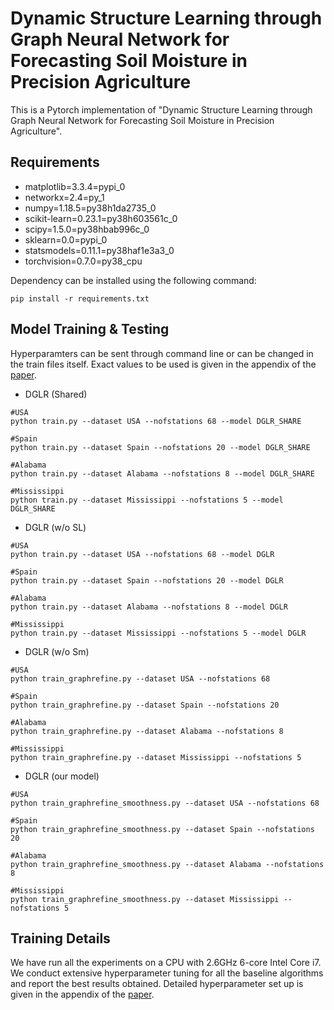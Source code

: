 # Dynamic Structure Learning through Graph Neural Network for Forecasting Soil Moisture in Precision Agriculture

This is a Pytorch implementation of "Dynamic Structure Learning through Graph Neural Network for Forecasting Soil Moisture in Precision Agriculture".

## Requirements
- matplotlib=3.3.4=pypi_0
- networkx=2.4=py_1
- numpy=1.18.5=py38h1da2735_0
- scikit-learn=0.23.1=py38h603561c_0
- scipy=1.5.0=py38hbab996c_0
- sklearn=0.0=pypi_0
- statsmodels=0.11.1=py38haf1e3a3_0
- torchvision=0.7.0=py38_cpu

Dependency can be installed using the following command:

```
pip install -r requirements.txt
```

## Model Training & Testing

Hyperparamters can be sent through command line or can be changed in the train files itself. Exact values to be used is given in the appendix of the [paper](https://www.ijcai.org/proceedings/2022/0720.pdf).

- DGLR (Shared)
```
#USA
python train.py --dataset USA --nofstations 68 --model DGLR_SHARE

#Spain
python train.py --dataset Spain --nofstations 20 --model DGLR_SHARE

#Alabama
python train.py --dataset Alabama --nofstations 8 --model DGLR_SHARE

#Mississippi
python train.py --dataset Mississippi --nofstations 5 --model DGLR_SHARE
```
- DGLR (w/o SL)
```
#USA
python train.py --dataset USA --nofstations 68 --model DGLR

#Spain
python train.py --dataset Spain --nofstations 20 --model DGLR

#Alabama
python train.py --dataset Alabama --nofstations 8 --model DGLR

#Mississippi
python train.py --dataset Mississippi --nofstations 5 --model DGLR
```
- DGLR (w/o Sm)
```
#USA
python train_graphrefine.py --dataset USA --nofstations 68

#Spain
python train_graphrefine.py --dataset Spain --nofstations 20

#Alabama
python train_graphrefine.py --dataset Alabama --nofstations 8

#Mississippi
python train_graphrefine.py --dataset Mississippi --nofstations 5
```
- DGLR (our model)
```
#USA
python train_graphrefine_smoothness.py --dataset USA --nofstations 68

#Spain
python train_graphrefine_smoothness.py --dataset Spain --nofstations 20

#Alabama
python train_graphrefine_smoothness.py --dataset Alabama --nofstations 8

#Mississippi
python train_graphrefine_smoothness.py --dataset Mississippi --nofstations 5
```

## Training Details
We have run all the experiments on a CPU with 2.6GHz 6-core Intel Core i7. We conduct  extensive hyperparameter tuning for all the baseline algorithms and report the best results obtained. Detailed hyperparameter set up is given in the appendix of the [paper](https://www.ijcai.org/proceedings/2022/0720.pdf).
